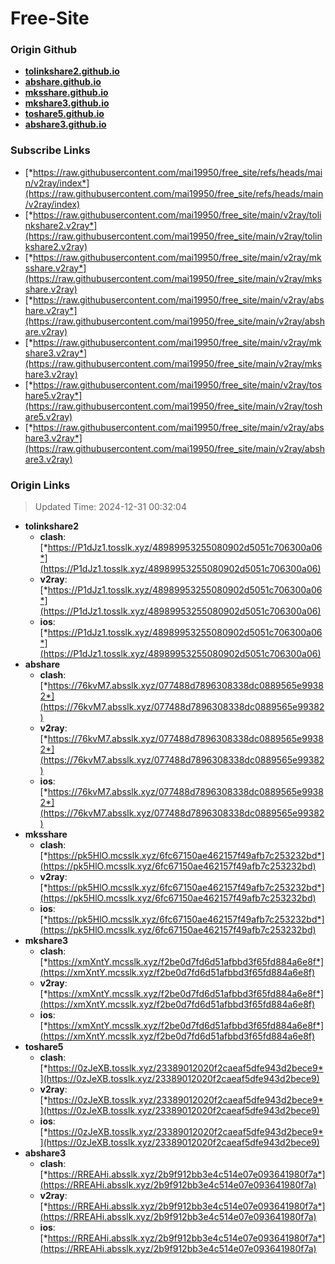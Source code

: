 # Free-Site

### Origin Github

- [**tolinkshare2.github.io**](https://github.com/tolinkshare2/tolinkshare2.github.io)
- [**abshare.github.io**](https://github.com/abshare/abshare.github.io)
- [**mksshare.github.io**](https://github.com/mksshare/mksshare.github.io)
- [**mkshare3.github.io**](https://github.com/mkshare3/mkshare3.github.io)
- [**toshare5.github.io**](https://github.com/toshare5/toshare5.github.io)
- [**abshare3.github.io**](https://github.com/abshare3/abshare3.github.io)

### Subscribe Links

- [*https://raw.githubusercontent.com/mai19950/free_site/refs/heads/main/v2ray/index*](https://raw.githubusercontent.com/mai19950/free_site/refs/heads/main/v2ray/index)
- [*https://raw.githubusercontent.com/mai19950/free_site/main/v2ray/tolinkshare2.v2ray*](https://raw.githubusercontent.com/mai19950/free_site/main/v2ray/tolinkshare2.v2ray)
- [*https://raw.githubusercontent.com/mai19950/free_site/main/v2ray/mksshare.v2ray*](https://raw.githubusercontent.com/mai19950/free_site/main/v2ray/mksshare.v2ray)
- [*https://raw.githubusercontent.com/mai19950/free_site/main/v2ray/abshare.v2ray*](https://raw.githubusercontent.com/mai19950/free_site/main/v2ray/abshare.v2ray)
- [*https://raw.githubusercontent.com/mai19950/free_site/main/v2ray/mkshare3.v2ray*](https://raw.githubusercontent.com/mai19950/free_site/main/v2ray/mkshare3.v2ray)
- [*https://raw.githubusercontent.com/mai19950/free_site/main/v2ray/toshare5.v2ray*](https://raw.githubusercontent.com/mai19950/free_site/main/v2ray/toshare5.v2ray)
- [*https://raw.githubusercontent.com/mai19950/free_site/main/v2ray/abshare3.v2ray*](https://raw.githubusercontent.com/mai19950/free_site/main/v2ray/abshare3.v2ray)

### Origin Links

> Updated Time: 2024-12-31 00:32:04

- **tolinkshare2**
  - **clash**: [*https://P1dJz1.tosslk.xyz/48989953255080902d5051c706300a06*](https://P1dJz1.tosslk.xyz/48989953255080902d5051c706300a06)
  - **v2ray**: [*https://P1dJz1.tosslk.xyz/48989953255080902d5051c706300a06*](https://P1dJz1.tosslk.xyz/48989953255080902d5051c706300a06)
  - **ios**: [*https://P1dJz1.tosslk.xyz/48989953255080902d5051c706300a06*](https://P1dJz1.tosslk.xyz/48989953255080902d5051c706300a06)
- **abshare**
  - **clash**: [*https://76kvM7.absslk.xyz/077488d7896308338dc0889565e99382*](https://76kvM7.absslk.xyz/077488d7896308338dc0889565e99382)
  - **v2ray**: [*https://76kvM7.absslk.xyz/077488d7896308338dc0889565e99382*](https://76kvM7.absslk.xyz/077488d7896308338dc0889565e99382)
  - **ios**: [*https://76kvM7.absslk.xyz/077488d7896308338dc0889565e99382*](https://76kvM7.absslk.xyz/077488d7896308338dc0889565e99382)
- **mksshare**
  - **clash**: [*https://pk5HlO.mcsslk.xyz/6fc67150ae462157f49afb7c253232bd*](https://pk5HlO.mcsslk.xyz/6fc67150ae462157f49afb7c253232bd)
  - **v2ray**: [*https://pk5HlO.mcsslk.xyz/6fc67150ae462157f49afb7c253232bd*](https://pk5HlO.mcsslk.xyz/6fc67150ae462157f49afb7c253232bd)
  - **ios**: [*https://pk5HlO.mcsslk.xyz/6fc67150ae462157f49afb7c253232bd*](https://pk5HlO.mcsslk.xyz/6fc67150ae462157f49afb7c253232bd)
- **mkshare3**
  - **clash**: [*https://xmXntY.mcsslk.xyz/f2be0d7fd6d51afbbd3f65fd884a6e8f*](https://xmXntY.mcsslk.xyz/f2be0d7fd6d51afbbd3f65fd884a6e8f)
  - **v2ray**: [*https://xmXntY.mcsslk.xyz/f2be0d7fd6d51afbbd3f65fd884a6e8f*](https://xmXntY.mcsslk.xyz/f2be0d7fd6d51afbbd3f65fd884a6e8f)
  - **ios**: [*https://xmXntY.mcsslk.xyz/f2be0d7fd6d51afbbd3f65fd884a6e8f*](https://xmXntY.mcsslk.xyz/f2be0d7fd6d51afbbd3f65fd884a6e8f)
- **toshare5**
  - **clash**: [*https://0zJeXB.tosslk.xyz/23389012020f2caeaf5dfe943d2bece9*](https://0zJeXB.tosslk.xyz/23389012020f2caeaf5dfe943d2bece9)
  - **v2ray**: [*https://0zJeXB.tosslk.xyz/23389012020f2caeaf5dfe943d2bece9*](https://0zJeXB.tosslk.xyz/23389012020f2caeaf5dfe943d2bece9)
  - **ios**: [*https://0zJeXB.tosslk.xyz/23389012020f2caeaf5dfe943d2bece9*](https://0zJeXB.tosslk.xyz/23389012020f2caeaf5dfe943d2bece9)
- **abshare3**
  - **clash**: [*https://RREAHi.absslk.xyz/2b9f912bb3e4c514e07e093641980f7a*](https://RREAHi.absslk.xyz/2b9f912bb3e4c514e07e093641980f7a)
  - **v2ray**: [*https://RREAHi.absslk.xyz/2b9f912bb3e4c514e07e093641980f7a*](https://RREAHi.absslk.xyz/2b9f912bb3e4c514e07e093641980f7a)
  - **ios**: [*https://RREAHi.absslk.xyz/2b9f912bb3e4c514e07e093641980f7a*](https://RREAHi.absslk.xyz/2b9f912bb3e4c514e07e093641980f7a)
